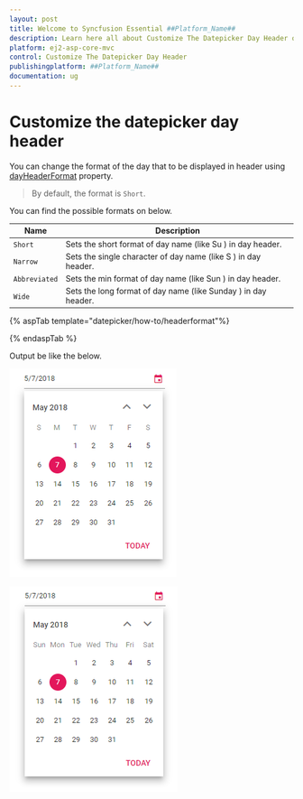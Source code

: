 ```yaml
---
layout: post
title: Welcome to Syncfusion Essential ##Platform_Name##
description: Learn here all about Customize The Datepicker Day Header of Syncfusion Essential ##Platform_Name## widgets based on HTML5 and jQuery.
platform: ej2-asp-core-mvc
control: Customize The Datepicker Day Header
publishingplatform: ##Platform_Name##
documentation: ug
---
```



# Customize the datepicker day header

You can change the format of the day that to be displayed in header using [dayHeaderFormat](https://help.syncfusion.com/cr/aspnetcore-js2/Syncfusion.EJ2.Calendars.DatePicker.html#Syncfusion_EJ2_Calendars_DatePicker_DayHeaderFormat) property.

> By default, the format is `Short`.

You can find the possible formats on below.

| **Name** | **Description** |
|------|---------------------|
| `Short` | Sets the short format of day name (like Su ) in day header. |
| `Narrow` | Sets the single character of day name (like S ) in day header. |
| `Abbreviated` | Sets the min format of day name (like Sun ) in day header. |
| `Wide` | Sets the long format of day name (like Sunday ) in day header. |

{% aspTab template="datepicker/how-to/headerformat"%}

{% endaspTab %}

Output be like the below.

![datepicker](../images/narrow.png)

![datepicker](../images/abbreviated.png)
